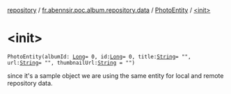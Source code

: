 [repository](../../index.md) / [fr.abennsir.poc.album.repository.data](../index.md) / [PhotoEntity](index.md) / [&lt;init&gt;](./-init-.md)

# &lt;init&gt;

`PhotoEntity(albumId: `[`Long`](https://kotlinlang.org/api/latest/jvm/stdlib/kotlin/-long/index.html)` = 0, id: `[`Long`](https://kotlinlang.org/api/latest/jvm/stdlib/kotlin/-long/index.html)` = 0, title: `[`String`](https://kotlinlang.org/api/latest/jvm/stdlib/kotlin/-string/index.html)` = "", url: `[`String`](https://kotlinlang.org/api/latest/jvm/stdlib/kotlin/-string/index.html)` = "", thumbnailUrl: `[`String`](https://kotlinlang.org/api/latest/jvm/stdlib/kotlin/-string/index.html)` = "")`

since it's a sample object we are using the same entity for local and remote repository data.

